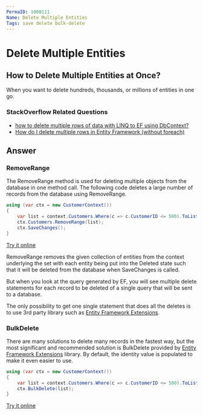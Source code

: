 ```yaml
---
PermaID: 1000111
Name: Delete Multiple Entities
Tags: save delete bulk-delete
---
```


# Delete Multiple Entities

## How to Delete Multiple Entities at Once?

When you want to delete hundreds, thousands, or millions of entities in one go.

### StackOverflow Related Questions

 - [how to delete multiple rows of data with LINQ to EF using DbContext?](https://stackoverflow.com/questions/10214173/how-to-delete-multiple-rows-of-data-with-linq-to-ef-using-dbcontext)
 - [How do I delete multiple rows in Entity Framework (without foreach)](https://stackoverflow.com/questions/2519866/how-do-i-delete-multiple-rows-in-entity-framework-without-foreach)

## Answer

### RemoveRange

The RemoveRange method is used for deleting multiple objects from the database in one method call. The following code deletes a large number of records from the database using RemoveRange.


```csharp
using (var ctx = new CustomerContext())
{
    var list = context.Customers.Where(c => c.CustomerID <= 500).ToList();
    ctx.Customers.RemoveRange(list);
    ctx.SaveChanges();
}
```

[Try it online](https://dotnetfiddle.net/hr5xAV)

RemoveRange removes the given collection of entities from the context underlying the set with each entity being put into the Deleted state such that it will be deleted from the database when SaveChanges is called.

But when you look at the query generated by EF, you will see multiple delete statements for each record to be deleted of a single query that will be sent to a database.

The only possibility to get one single statement that does all the deletes is to use 3rd party library such as [Entity Framework Extensions](https://entityframework-extensions.net/).

### BulkDelete

There are many solutions to delete many records in the fastest way, but the most significant and recommended solution is BulkDelete provided by [Entity Framework Extensions](https://entityframework-extensions.net/) library. By default, the identity value is populated to make it even easier to use.


```csharp
using (var ctx = new CustomerContext())
{
    var list = context.Customers.Where(c => c.CustomerID <= 500).ToList();
    ctx.BulkDelete(list);
}
```

[Try it online](https://dotnetfiddle.net/gZiNGK)